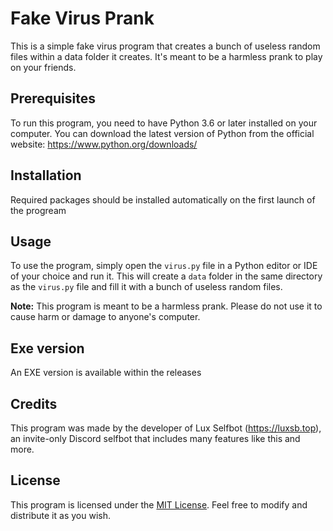 # Fake Virus Prank

This is a simple fake virus program that creates a bunch of useless random files within a data folder it creates. It's meant to be a harmless prank to play on your friends. 

## Prerequisites

To run this program, you need to have Python 3.6 or later installed on your computer. You can download the latest version of Python from the official website: https://www.python.org/downloads/

## Installation

Required packages should be installed automatically on the first launch of the progream


## Usage

To use the program, simply open the `virus.py` file in a Python editor or IDE of your choice and run it. This will create a `data` folder in the same directory as the `virus.py` file and fill it with a bunch of useless random files.

**Note:** This program is meant to be a harmless prank. Please do not use it to cause harm or damage to anyone's computer.

## Exe version
An EXE version is available within the releases

## Credits

This program was made by the developer of Lux Selfbot (https://luxsb.top), an invite-only Discord selfbot that includes many features like this and more.


## License

This program is licensed under the [MIT License](LICENSE). Feel free to modify and distribute it as you wish.
